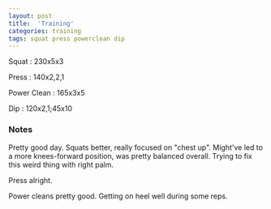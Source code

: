 ```yaml
---
layout: post
title:  'Training'
categories: training
tags: squat press powerclean dip
---
```


Squat       :   230x5x3

Press       :   140x2,2,1

Power Clean :   165x3x5

Dip         :   120x2,1;45x10


### Notes

Pretty good day. Squats better, really focused on "chest up". Might've led to a more
knees-forward position, was pretty balanced overall. Trying to fix this weird thing with
right palm.

Press alright.

Power cleans pretty good. Getting on heel well during some reps.
